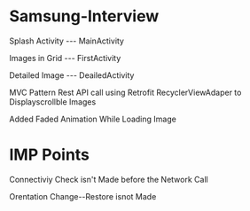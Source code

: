 # Samsung-Interview

Splash Activity --- MainActivity

Images in Grid --- FirstActivity

Detailed Image --- DeailedActivity


MVC Pattern 
Rest API call using Retrofit
RecyclerViewAdaper to Displayscrollble Images

Added Faded Animation While Loading Image


# IMP Points
Connectiviy Check isn't Made before the Network Call

Orentation Change--Restore isnot Made
